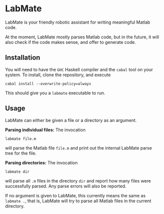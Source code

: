 # LabMate

LabMate is your friendly robotic assistant for writing meaningful
Matlab code.

At the moment, LabMate mostly parses Matlab code, but in the future, it
will also check if the code makes sense, and offer to generate code.

## Installation

You will need to have the `GHC` Haskell compiler and the `cabal` tool
on your system. To install, clone the repository, and execute

```shell
cabal install --overwrite-policy=always
```

This should give you a `labmate` executable to run.

## Usage

LabMate can either be given a file or a directory as an argument.

**Parsing individual files:** The invocation

```shell
labmate file.m
```

will parse the Matlab file `file.m` and print out the internal LabMate
parse tree for the file.

**Parsing directories:** The invocation

```shell
labmate dir
```

will parse all `.m` files in the directory `dir` and report how many
files were successfully parsed. Any parse errors will also be
reported.

If no argument is given to LabMate, this currently means the same as
`labmate .`, that is, LabMate will try to parse all Matlab files in the
current directory.
